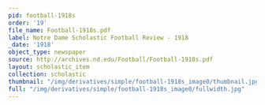 ```yaml
---
pid: football-1918s
order: '19'
file_name: Football-1918s.pdf
label: Notre Dame Scholastic Football Review - 1918
_date: '1918'
object_type: newspaper
source: http://archives.nd.edu/Football/Football-1918s.pdf
layout: scholastic_item
collection: scholastic
thumbnail: "/img/derivatives/simple/football-1918s_image0/thumbnail.jpg"
full: "/img/derivatives/simple/football-1918s_image0/fullwidth.jpg"
---
```


